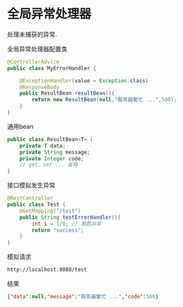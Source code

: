 # 全局异常处理器

处理未捕获的异常.

全局异常处理器配置类

```java
@ControllerAdvice
public class MyErrorHandler {

    @ExceptionHandler(value = Exception.class)
    @ResponseBody
    public ResultBean resultBean(){
        return new ResultBean(null,"服务器繁忙 ...",500);
    }
}
```

通用bean

```java
public class ResultBean<T> {
    private T data;
    private String message;
    private Integer code;
    // get、set ... 省略
}
```

接口模拟发生异常

```java
@RestController
public class Test {
    @GetMapping("/test")
    public String testErrorHandler(){
        int i = 1/0; // 算数异常
        return "success";
    }
}
```

模拟请求

```tex
http://localhost:8080/test
```

结果

```json
{"data":null,"message":"服务器繁忙 ...","code":500}
```

